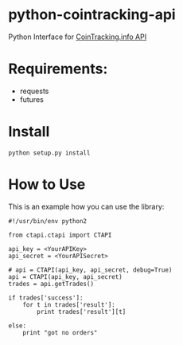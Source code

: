 # python-cointracking-api

Python Interface for [CoinTracking.info API](https://cointracking.info/api/api.php)

# Requirements:

* requests
* futures

# Install
```
python setup.py install
```

# How to Use

This is an example how you can use the library:
```
#!/usr/bin/env python2

from ctapi.ctapi import CTAPI

api_key = <YourAPIKey>
api_secret = <YourAPISecret>

# api = CTAPI(api_key, api_secret, debug=True)
api = CTAPI(api_key, api_secret)
trades = api.getTrades()

if trades['success']:
    for t in trades['result']:
        print trades['result'][t]

else:
    print "got no orders"
```
